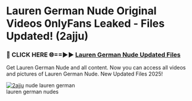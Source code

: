# Lauren German Nude Original Videos 0nlyFans Leaked - Files Updated! (2ajju)

<h3>🔴 CLICK HERE 🌐==►► <a href="https://tinyurl.com/yrmya6cz" rel="nofollow">Lauren German Nude Updated Files</a></h3>

Get Lauren German Nude and all content. Now you can access all videos and pictures of Lauren German Nude. New Updated Files 2025!

[![2ajju](https://i.imgur.com/FMdXYCs.gif)](https://tinyurl.com/yrmya6cz)
nude lauren german<br>
lauren german nudes